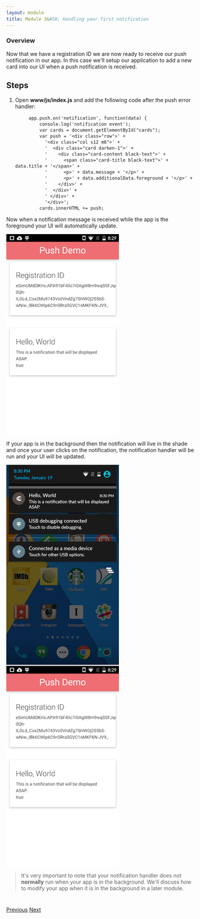 ```yaml
---
layout: module
title: Module 3&#58; Handling your first notification
---
```


### Overview
Now that we have a registration ID we are now ready to receive our push notification in our app. In this case we'll setup our application to add a new card into our UI when a push notification is received.

## Steps
1. Open **www/js/index.js** and add the following code after the push error handler:

            app.push.on('notification', function(data) {
                console.log('notification event');
                var cards = document.getElementById("cards");
                var push = '<div class="row">' +
                  '<div class="col s12 m6">' +
                  '  <div class="card darken-1">' +
                  '    <div class="card-content black-text">' +
                  '      <span class="card-title black-text">' + data.title + '</span>' +
                  '      <p>' + data.message + '</p>' +
                  '      <p>' + data.additionalData.foreground + '</p>' +
                  '    </div>' +
                  '  </div>' +
                  ' </div>' +
                  '</div>';
                cards.innerHTML += push;

Now when a notification message is received while the app is the foreground your UI will automatically update.

<img class="screenshot-lg" src="images/push3.png"/>

If your app is in the background then the notification will live in the shade and once your user clicks on the notification, the notification handler will be run and your UI will be updated.

<img class="screenshot" src="images/push2.png"/>
<img class="screenshot" src="images/push3.png"/>

> It's very important to note that your notification handler does not **normally** run when your app is in the background. We'll discuss how to modify your app when it is in the background in a later module.

<div class="row" style="margin-top:40px;">
<div class="col-sm-12">
<a href="module2.html" class="btn btn-default"><i class="glyphicon glyphicon-chevron-left"></i> Previous</a>
<a href="module4.html" class="btn btn-default pull-right">Next <i class="glyphicon
glyphicon-chevron-right"></i></a>
</div>
</div>
